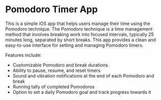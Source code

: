 # Pomodoro Timer App #

This is a simple iOS app that helps users manage their time using the Pomodoro technique. The Pomodoro technique is a time management method that involves breaking work into focused intervals, typically 25 minutes long, separated by short breaks. This app provides a clean and easy-to-use interface for setting and managing Pomodoro timers.

Features include:

- Customizable Pomodoro and break durations
- Ability to pause, resume, and reset timers
- Sound and vibration notifications at the end of each Pomodoro and break
- Running tally of completed Pomodoros
- Option to set a daily Pomodoro goal and track progress towards it
